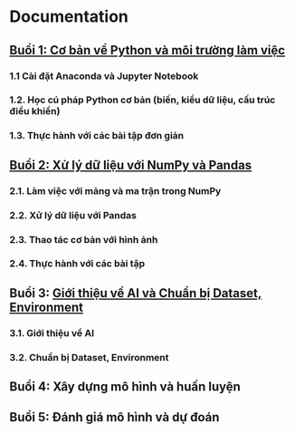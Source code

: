 # Documentation

## [Buổi 1: Cơ bản về Python và môi trường làm việc](Buổi%201/Buổi%201.md)

### 1.1 Cài đặt Anaconda và Jupyter Notebook

### 1.2. Học cú pháp Python cơ bản (biến, kiểu dữ liệu, cấu trúc điều khiển)

### 1.3. Thực hành với các bài tập đơn giản

## [Buổi 2: Xử lý dữ liệu với NumPy và Pandas](Buổi%202/Buổi%202.md)

### 2.1. Làm việc với mảng và ma trận trong NumPy

### 2.2. Xử lý dữ liệu với Pandas

### 2.3. Thao tác cơ bản với hình ảnh

### 2.4. Thực hành với các bài tập

## Buổi 3: [Giới thiệu về AI và Chuẩn bị Dataset, Environment](Buổi%203/Buổi%203.md)

### 3.1. Giới thiệu về AI

### 3.2. Chuẩn bị Dataset, Environment

## Buổi 4: Xây dựng mô hình và huấn luyện

## Buổi 5: Đánh giá mô hình và dự đoán

